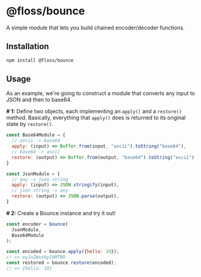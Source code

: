 # @floss/bounce

A simple module that lets you build chained encoder/decoder functions.

## Installation

```bash
npm install @floss/bounce
```

## Usage

As an example, we're going to construct a module that converts any input to JSON and then to base64.

**# 1:** Define two objects, each implementing an `apply()` and a `restore()` method. Basically, everything that `apply()` does is returned to its original state by `restore()`.

```javascript
const Base64Module = {
  // ascii -> base64
  apply: (input) => Buffer.from(input, "ascii").toString("base64"),
  // base64 -> ascii
  restore: (output) => Buffer.from(output, "base64").toString("ascii"),
}

const JsonModule = {
  // any -> json string
  apply: (input) => JSON.stringify(input),
  // json string -> any
  restore: (output) => JSON.parse(output),
}
```

**# 2:** Create a Bounce instance and try it out!

```javascript
const encoder = bounce(
  JsonModule, 
  Base64Module
);

const encoded = bounce.apply({hello: 10});
// => eyJoZWxsbyI6MTB9
const restored = bounce.restore(encoded);
// => {hello: 10}
```
